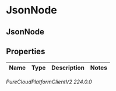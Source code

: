 # JsonNode

## JsonNode

## Properties

|Name | Type | Description | Notes|
|------------ | ------------- | ------------- | -------------|



_PureCloudPlatformClientV2 224.0.0_
